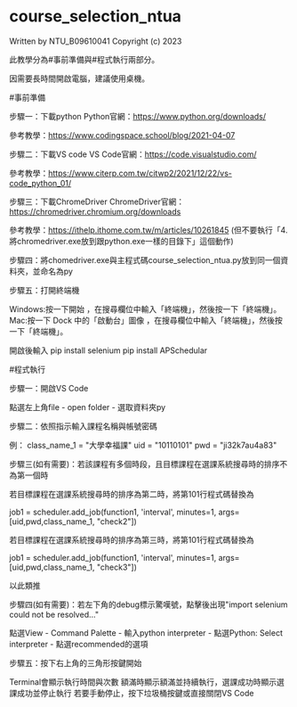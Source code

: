 # course_selection_ntua

Written by NTU_B09610041
Copyright (c) 2023 

此教學分為#事前準備與#程式執行兩部分。

因需要長時間開啟電腦，建議使用桌機。

#事前準備

步驟一：下載python
Python官網：https://www.python.org/downloads/

參考教學：https://www.codingspace.school/blog/2021-04-07

步驟二：下載VS code
VS Code官網：https://code.visualstudio.com/

參考教學：https://www.citerp.com.tw/citwp2/2021/12/22/vs-code_python_01/

步驟三：下載ChromeDriver
ChromeDriver官網：https://chromedriver.chromium.org/downloads

參考教學：https://ithelp.ithome.com.tw/m/articles/10261845
(但不要執行「4.將chromedriver.exe放到跟python.exe一樣的目錄下」這個動作)

步驟四：將chomedriver.exe與主程式碼course_selection_ntua.py放到同一個資料夾，並命名為py

步驟五：打開終端機

Windows:按一下開始 ，在搜尋欄位中輸入「終端機」，然後按一下「終端機」。
Mac:按一下 Dock 中的「啟動台」圖像 ，在搜尋欄位中輸入「終端機」，然後按一下「終端機」。

開啟後輸入
pip install selenium
pip install APSchedular

#程式執行

步驟一：開啟VS Code

點選左上角file - open folder - 選取資料夾py

步驟二：依照指示輸入課程名稱與帳號密碼

例：
class_name_1 = "大學幸福課"
uid = "10110101"
pwd = "ji32k7au4a83"

步驟三(如有需要)：若該課程有多個時段，且目標課程在選課系統搜尋時的排序不為第一個時

若目標課程在選課系統搜尋時的排序為第二時，將第101行程式碼替換為

job1 = scheduler.add_job(function1, 'interval', minutes=1, args=[uid,pwd,class_name_1, "check2"])

若目標課程在選課系統搜尋時的排序為第三時，將第101行程式碼替換為

job1 = scheduler.add_job(function1, 'interval', minutes=1, args=[uid,pwd,class_name_1, "check3"])

以此類推

步驟四(如有需要)：若左下角的debug標示驚嘆號，點擊後出現"import selenium could not be resolved..."

點選View - Command Palette - 輸入python interpreter - 點選Python: Select interpreter - 點選recommended的選項

步驟五：按下右上角的三角形按鍵開始

Terminal會顯示執行時間與次數
額滿時顯示額滿並持續執行，選課成功時顯示選課成功並停止執行
若要手動停止，按下垃圾桶按鍵或直接關閉VS Code
